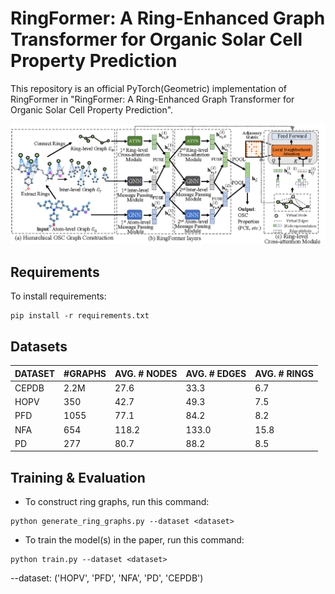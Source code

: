 # RingFormer: A Ring-Enhanced Graph Transformer for Organic Solar Cell Property Prediction

This repository is an official PyTorch(Geometric) implementation of RingFormer in "RingFormer: A Ring-Enhanced Graph Transformer for Organic Solar Cell Property Prediction". 

![Framework](figs/framework.png)

## Requirements

To install requirements:

```setup
pip install -r requirements.txt
```

## Datasets

| DATASET   | #GRAPHS | AVG. # NODES | AVG. # EDGES | AVG. # RINGS |
| --------- | ------- | ------------ | ------------ | ------------ |
| CEPDB     | 2.2M    | 27.6         | 33.3         | 6.7          |
| HOPV      | 350     | 42.7         | 49.3         | 7.5          |
| PFD | 1055    | 77.1         | 84.2         | 8.2          |
| NFA       | 654     | 118.2        | 133.0        | 15.8         |
| PD      | 277     | 80.7         | 88.2         | 8.5          |

## Training & Evaluation
* To construct ring graphs, run this command:
```train
python generate_ring_graphs.py --dataset <dataset> 
```

* To train the model(s) in the paper, run this command:
```train
python train.py --dataset <dataset> 
```
--dataset: ('HOPV', 'PFD', 'NFA', 'PD', 'CEPDB')

